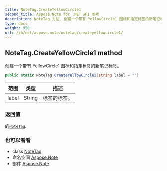 ```yaml
---
title: NoteTag.CreateYellowCircle1
second_title: Aspose.Note for .NET API 参考
description: NoteTag 方法. 创建一个带有 YellowCircle1 图标和指定标签的新笔记标签
type: docs
weight: 950
url: /zh/net/aspose.note/notetag/createyellowcircle1/
---
```

## NoteTag.CreateYellowCircle1 method

创建一个带有 YellowCircle1 图标和指定标签的新笔记标签。

```csharp
public static NoteTag CreateYellowCircle1(string label = "")
```

| 范围 | 类型 | 描述 |
| --- | --- | --- |
| label | String | 标签的标签。 |

### 返回值

的[`NoteTag`](../).

### 也可以看看

* class [NoteTag](../)
* 命名空间 [Aspose.Note](../../notetag/)
* 部件 [Aspose.Note](../../../)


